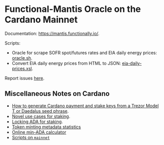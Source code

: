 Functional-Mantis Oracle on the Cardano Mainnet
===============================================

Documentation: https://mantis.functionally.io/.

Scripts:

*  Oracle for scrape SOFR spot/futures rates and EIA daily energy prices: [oracle.sh](scripts/oracle.sh).
*  Convert EIA daily energy prices from HTML to JSON: [eia-daily-prices.xsl](scripts/eia-daily-prices.xsl).

Report issues [here](https://github.com/functionally/mantis.functionally.io/issues).


Miscellaneous Notes on Cardano
------------------------------

*   [How to generate Cardano payment and stake keys from a Trezor Model T or Daedalus seed phrase](how-to/cli-addresses.md).
*   [Novel use cases for staking](how-to/stake-use-cases.md).
*   [Locking ADA for staking](how-to/script-rewards/ReadMe.md).
*   [Token minting metadata statistics](how-to/token-metadata-statistics.md)
*   [Online min-ADA calculator](https://mantis.functionally.io/how-to/min-ada-value/)
*   [Scripts on `mainnet`](https://mantis.functionally.io/how-to/mainnet-scripts.html)
